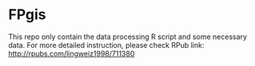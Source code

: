 # FPgis

This repo only contain the data processing R script and some necessary data.
For more detailed instruction, please check RPub link: http://rpubs.com/lingweiz1998/711380 
